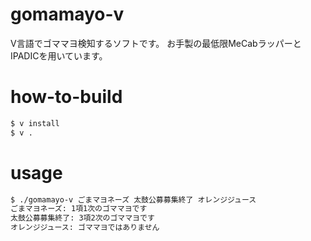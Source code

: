 # gomamayo-v
V言語でゴママヨ検知するソフトです。
お手製の最低限MeCabラッパーとIPADICを用いています。

# how-to-build
```sh
$ v install
$ v .
```

# usage
```sh
$ ./gomamayo-v ごまマヨネーズ 太鼓公募募集終了 オレンジジュース
ごまマヨネーズ: 1項1次のゴママヨです
太鼓公募募集終了: 3項2次のゴママヨです
オレンジジュース: ゴママヨではありません
```
